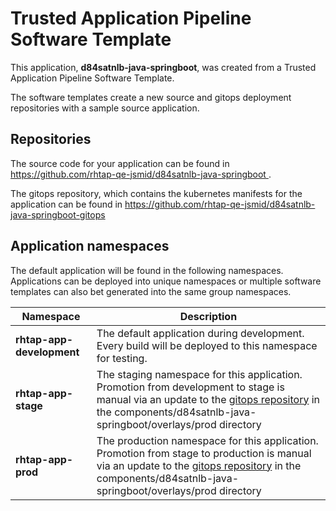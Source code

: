 # Trusted Application Pipeline Software Template

This application, **d84satnlb-java-springboot**, was created from a Trusted Application Pipeline Software Template.

The software templates create a new source and gitops deployment repositories with a sample source application. 

## Repositories

The source code for your application can be found in [https://github.com/rhtap-qe-jsmid/d84satnlb-java-springboot ](https://github.com/rhtap-qe-jsmid/d84satnlb-java-springboot ).
 
The gitops repository, which contains the kubernetes manifests for the application can be found in 
[https://github.com/rhtap-qe-jsmid/d84satnlb-java-springboot-gitops ](https://github.com/rhtap-qe-jsmid/d84satnlb-java-springboot-gitops ) 

## Application namespaces 

The default application will be found in the following namespaces. Applications can be deployed into unique namespaces or multiple software templates can also bet generated into the same group namespaces.  

|  Namespace   |  Description   |  
| -------- | -------- |   
| **rhtap-app-development** | The default application during development. Every build will be deployed to this namespace for testing. | 
| **rhtap-app-stage** | The staging namespace for this application. Promotion from development to stage is manual via an update to the [gitops repository](https://github.com/rhtap-qe-jsmid/d84satnlb-java-springboot-gitops ) in the components/d84satnlb-java-springboot/overlays/prod directory |  
| **rhtap-app-prod** | The production namespace for this application. Promotion from stage to production is manual via an update to the [gitops repository](https://github.com/rhtap-qe-jsmid/d84satnlb-java-springboot-gitops ) in the components/d84satnlb-java-springboot/overlays/prod directory | 